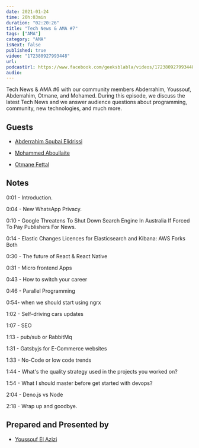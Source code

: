 ```yaml
---
date: 2021-01-24
time: 20h:03min
duration: "02:20:26"
title: "Tech News & AMA #7"
tags: ["AMA"]
category: "AMA"
isNext: false
published: true
video: "172380927993448"
url:
podcastUrl: https://www.facebook.com/geeksblabla/videos/172380927993448/
audio:
---
```


Tech News & AMA #6 with our community members Abderrahim, Youssouf, Abderrahim, Otmane, and Mohamed. During this episode, we discuss the latest Tech News and we answer audience questions about programming, community, new technologies, and much more.

## Guests

- [Abderrahim Soubai Elidrissi](https://www.facebook.com/zizwar0nline)

- [Mohammed Aboullaite](http://aboullaite.me/)

- [Otmane Fettal](https://www.facebook.com/otmane.fettal)

## Notes

0:01 - Introduction.

0:04 - New WhatsApp Privacy.

0:10 - Google Threatens To Shut Down Search Engine In Australia If Forced To Pay Publishers For News.

0:14 - Elastic Changes Licences for Elasticsearch and Kibana: AWS Forks Both

0:30 - The future of React & React Native

0:31 - Micro frontend Apps

0:43 - How to switch your career

0:46 - Parallel Programming

0:54- when we should start using ngrx

1:02 - Self-driving cars updates

1:07 - SEO

1:13 - pub/sub or RabbitMq

1:31 - Gatsbyjs for E-Commerce websites

1:33 - No-Code or low code trends

1:44 - What's the quality strategy used in the projects you worked on?

1:54 - What I should master before get started with devops?

2:04 - Deno.js vs Node

2:18 - Wrap up and goodbye.

## Prepared and Presented by

- [Youssouf El Azizi](https://elazizi.com/)

